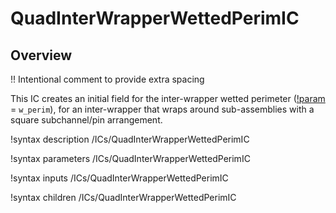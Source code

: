 # QuadInterWrapperWettedPerimIC

## Overview

!! Intentional comment to provide extra spacing

This IC creates an initial field for the inter-wrapper wetted perimeter ([!param](/ICs/QuadInterWrapperWettedPerimIC/variable) = `w_perim`), for an inter-wrapper that wraps around sub-assemblies with a square subchannel/pin arrangement.

!syntax description /ICs/QuadInterWrapperWettedPerimIC

!syntax parameters /ICs/QuadInterWrapperWettedPerimIC

!syntax inputs /ICs/QuadInterWrapperWettedPerimIC

!syntax children /ICs/QuadInterWrapperWettedPerimIC
